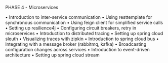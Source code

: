 PHASE 4 - Microservices

• Introduction to inter-service communication
• Using resttemplate for synchronous communication
• Using feign client for simplified service calls
• Setting up resilience4j
• Configuring circuit breakers, retry in microservices
• Introduction to distributed tracing
• Setting up spring cloud sleuth
• Visualizing traces with zipkin
• Introduction to spring cloud bus
• Integrating with a message broker (rabbitmq, kafka)
• Broadcasting configuration changes across services
• Introduction to event-driven architecture
• Setting up spring cloud stream